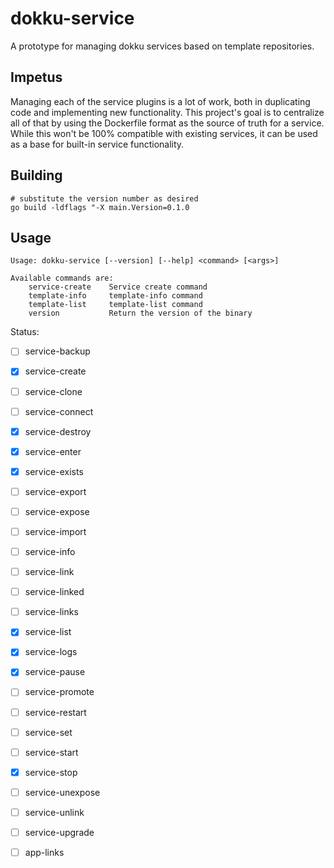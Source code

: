 # dokku-service

A prototype for managing dokku services based on template repositories.

## Impetus

Managing each of the service plugins is a lot of work, both in duplicating code and implementing new functionality.
This project's goal is to centralize all of that by using the Dockerfile format as the source of truth for a service.
While this won't be 100% compatible with existing services, it can be used as a base for built-in service functionality.

## Building

```shell
# substitute the version number as desired
go build -ldflags "-X main.Version=0.1.0
```

## Usage

```
Usage: dokku-service [--version] [--help] <command> [<args>]

Available commands are:
    service-create    Service create command
    template-info     template-info command
    template-list     template-list command
    version           Return the version of the binary
```

Status:

- [ ] service-backup
- [x] service-create
- [ ] service-clone
- [ ] service-connect
- [x] service-destroy
- [x] service-enter
- [x] service-exists
- [ ] service-export
- [ ] service-expose
- [ ] service-import
- [ ] service-info
- [ ] service-link
- [ ] service-linked
- [ ] service-links
- [x] service-list
- [x] service-logs
- [x] service-pause
- [ ] service-promote
- [ ] service-restart
- [ ] service-set
- [ ] service-start
- [x] service-stop
- [ ] service-unexpose
- [ ] service-unlink
- [ ] service-upgrade

- [ ] app-links
